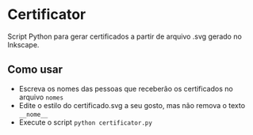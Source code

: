 # Certificator

Script Python para gerar certificados a partir de arquivo .svg gerado no Inkscape.

## Como usar

- Escreva os nomes das pessoas que receberão os certificados no arquivo `nomes`
- Edite o estilo do certificado.svg a seu gosto, mas não remova o texto `__nome__`
- Execute o script `python certificator.py`
